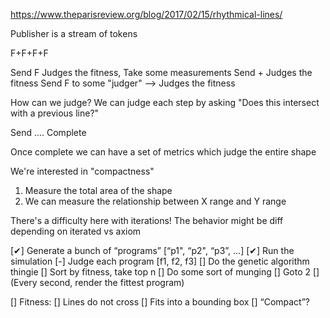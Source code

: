 
https://www.theparisreview.org/blog/2017/02/15/rhythmical-lines/


Publisher is a stream of tokens

F+F+F+F
 
Send F      Judges the fitness, Take some measurements
Send +      Judges the fitness
Send F      to some "judger" --> Judges the fitness

How can we judge?
We can judge each step by asking "Does this intersect with a previous line?"


Send 
....
Complete

Once complete we can have a set of metrics which judge the entire shape

We're interested in "compactness"

1) Measure the total area of the shape 
2) We can measure the relationship between X range and Y range

There's a difficulty here with iterations! The behavior might be diff depending on iterated vs axiom


[✔] Generate a bunch of “programs” [“p1", “p2", “p3”, ...]
[✔] Run the simulation
[-] Judge each program [f1, f2, f3]
[] Do the genetic algorithm thingie
[] Sort by fitness, take top n
[] Do some sort of munging
[] Goto 2
[] (Every second, render the fittest program)

[] Fitness:
[] Lines do not cross
[] Fits into a bounding box
[] “Compact”?
